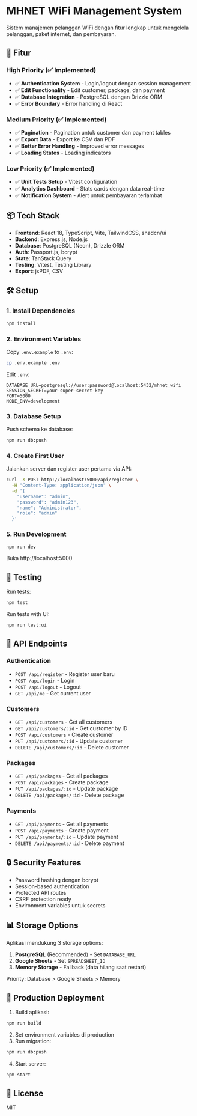 # MHNET WiFi Management System

Sistem manajemen pelanggan WiFi dengan fitur lengkap untuk mengelola pelanggan, paket internet, dan pembayaran.

## 🚀 Fitur

### High Priority (✅ Implemented)
- ✅ **Authentication System** - Login/logout dengan session management
- ✅ **Edit Functionality** - Edit customer, package, dan payment
- ✅ **Database Integration** - PostgreSQL dengan Drizzle ORM
- ✅ **Error Boundary** - Error handling di React

### Medium Priority (✅ Implemented)
- ✅ **Pagination** - Pagination untuk customer dan payment tables
- ✅ **Export Data** - Export ke CSV dan PDF
- ✅ **Better Error Handling** - Improved error messages
- ✅ **Loading States** - Loading indicators

### Low Priority (✅ Implemented)
- ✅ **Unit Tests Setup** - Vitest configuration
- ✅ **Analytics Dashboard** - Stats cards dengan data real-time
- ✅ **Notification System** - Alert untuk pembayaran terlambat

## 📦 Tech Stack

- **Frontend**: React 18, TypeScript, Vite, TailwindCSS, shadcn/ui
- **Backend**: Express.js, Node.js
- **Database**: PostgreSQL (Neon), Drizzle ORM
- **Auth**: Passport.js, bcrypt
- **State**: TanStack Query
- **Testing**: Vitest, Testing Library
- **Export**: jsPDF, CSV

## 🛠️ Setup

### 1. Install Dependencies

```bash
npm install
```

### 2. Environment Variables

Copy `.env.example` to `.env`:

```bash
cp .env.example .env
```

Edit `.env`:

```env
DATABASE_URL=postgresql://user:password@localhost:5432/mhnet_wifi
SESSION_SECRET=your-super-secret-key
PORT=5000
NODE_ENV=development
```

### 3. Database Setup

Push schema ke database:

```bash
npm run db:push
```

### 4. Create First User

Jalankan server dan register user pertama via API:

```bash
curl -X POST http://localhost:5000/api/register \
  -H "Content-Type: application/json" \
  -d '{
    "username": "admin",
    "password": "admin123",
    "name": "Administrator",
    "role": "admin"
  }'
```

### 5. Run Development

```bash
npm run dev
```

Buka http://localhost:5000

## 🧪 Testing

Run tests:

```bash
npm test
```

Run tests with UI:

```bash
npm run test:ui
```

## 📝 API Endpoints

### Authentication
- `POST /api/register` - Register user baru
- `POST /api/login` - Login
- `POST /api/logout` - Logout
- `GET /api/me` - Get current user

### Customers
- `GET /api/customers` - Get all customers
- `GET /api/customers/:id` - Get customer by ID
- `POST /api/customers` - Create customer
- `PUT /api/customers/:id` - Update customer
- `DELETE /api/customers/:id` - Delete customer

### Packages
- `GET /api/packages` - Get all packages
- `POST /api/packages` - Create package
- `PUT /api/packages/:id` - Update package
- `DELETE /api/packages/:id` - Delete package

### Payments
- `GET /api/payments` - Get all payments
- `POST /api/payments` - Create payment
- `PUT /api/payments/:id` - Update payment
- `DELETE /api/payments/:id` - Delete payment

## 🔒 Security Features

- Password hashing dengan bcrypt
- Session-based authentication
- Protected API routes
- CSRF protection ready
- Environment variables untuk secrets

## 📊 Storage Options

Aplikasi mendukung 3 storage options:

1. **PostgreSQL** (Recommended) - Set `DATABASE_URL`
2. **Google Sheets** - Set `SPREADSHEET_ID`
3. **Memory Storage** - Fallback (data hilang saat restart)

Priority: Database > Google Sheets > Memory

## 🚀 Production Deployment

1. Build aplikasi:

```bash
npm run build
```

2. Set environment variables di production
3. Run migration:

```bash
npm run db:push
```

4. Start server:

```bash
npm start
```

## 📄 License

MIT
